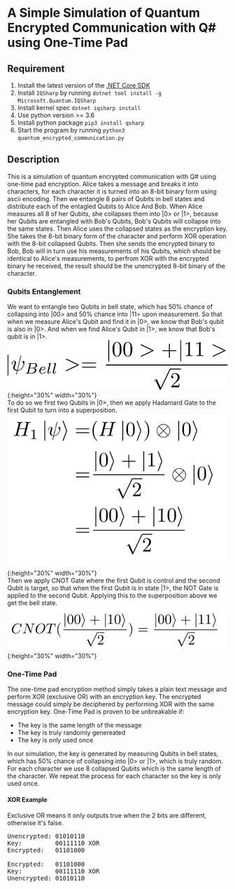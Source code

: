 # A Simple Simulation of Quantum Encrypted Communication with Q# using One-Time Pad

## Requirement
1. Install the latest version of the [.NET Core SDK](https://dotnet.microsoft.com)
2. Install `IQSharp` by running `dotnet tool install -g Microsoft.Quantum.IQSharp`
3. Install kernel spec `dotnet iqsharp install`
4. Use python version >= 3.6
5. Install python package `pip3 install qsharp`
6. Start the program by running `python3 quantum_encrypted_communication.py`

## Description
This is a simulation of quantum encrypted communication with Q# using one-time pad encryption. Alice takes a message and breaks it into characters, for each character it is turned into an 8-bit binary form using ascii encoding. Then we entangle 8 pairs of Qubits in bell states and distribute each of the entagled Qubits to Alice And Bob. When Alice measures all 8 of her Qubits, she collapses them into |0> or |1>, because her Qubits are entangled with Bob's Qubits, Bob's Qubits will collapse into the same states. Then Alice uses the collapsed states as the encryption key. She takes the 8-bit binary form of the character and perform XOR operation with the 8-bit collapsed Qubits. Then she sends the encrypted binary to Bob, Bob will in turn use his measurements of his Qubits, which should be identical to Alice's measurements, to perfrom XOR with the encrypted binary he received, the result should be the unencrypted 8-bit binary of the character.

### Qubits Entanglement
We want to entangle two Qubits in bell state, which has 50% chance of collapsing into |00> and 50% chance into |11> upon measurement. So that when we measure Alice's Qubit and find it in |0>, we know that Bob's qubit is also in |0>. And when we find Alice's Qubit in |1>, we know that Bob's qubit is in |1>.
 <br /> 
![](./img/bell_state.png){:height="30%" width="30%"}
 <br /> 
To do so we first two Qubits in |0>, then we apply Hadamard Gate to the first Qubit to turn into a superposition.
 <br /> 
![](./img/superposition.png){:height="30%" width="30%"}
 <br /> 
Then we apply CNOT Gate where the first Qubit is control and the second Qubit is target, so that when the first Qubit is in state |1>, the NOT Gate is applied to the second Qubit. Applying this to the superposition above we get the bell state.
 <br /> 
![](./img/cnot.png){:height="30%" width="30%"}

### One-Time Pad
The one-time pad encryption method simply takes a plain text message and perform XOR (exclusive OR) with an encryption key. The encrypted message could simply be deciphered by performing XOR with the same encryption key. One-Time Pad is proven to be unbreakable if:

* The key is the same length of the message
* The key is truly randomly genereated
* The key is only used once

In our simulation, the key is generated by measuring Qubits in bell states, which has 50% chance of collapsing into |0> or |1>, which is truly random. For each character we use 8 collapsed Qubits which is the same length of the character. We repeat the process for each character so the key is only used once.

#### XOR Example
Exclusive OR means it only outputs true when the 2 bits are different, otherwise it's false.
<pre>
Unencrypted: 01010110
Key:         00111110 XOR
Encrypted:   01101000

Encrypted:   01101000
Key:         00111110 XOR
Unencrypted: 01010110
</pre>